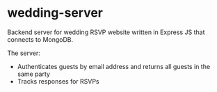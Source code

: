 # wedding-server
Backend server for wedding RSVP website written in Express JS that connects to MongoDB.

The server:
- Authenticates guests by email address and returns all guests in the same party
- Tracks responses for RSVPs
